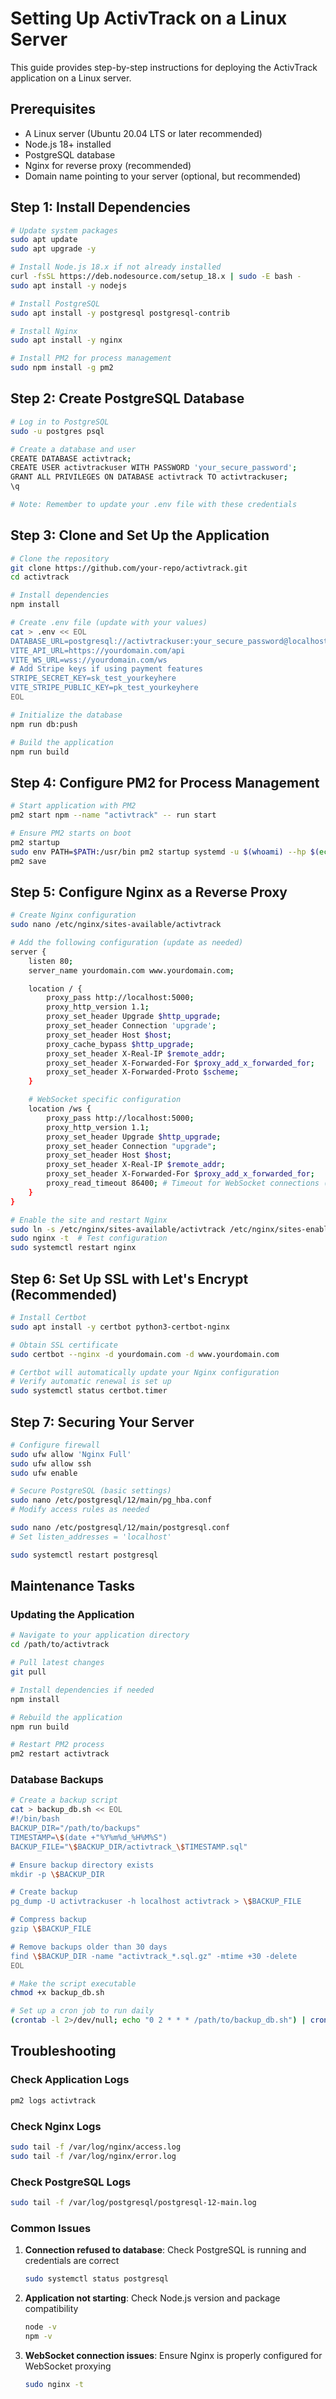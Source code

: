 # Setting Up ActivTrack on a Linux Server

This guide provides step-by-step instructions for deploying the ActivTrack application on a Linux server.

## Prerequisites

- A Linux server (Ubuntu 20.04 LTS or later recommended)
- Node.js 18+ installed
- PostgreSQL database
- Nginx for reverse proxy (recommended)
- Domain name pointing to your server (optional, but recommended)

## Step 1: Install Dependencies

```bash
# Update system packages
sudo apt update
sudo apt upgrade -y

# Install Node.js 18.x if not already installed
curl -fsSL https://deb.nodesource.com/setup_18.x | sudo -E bash -
sudo apt install -y nodejs

# Install PostgreSQL
sudo apt install -y postgresql postgresql-contrib

# Install Nginx
sudo apt install -y nginx

# Install PM2 for process management
sudo npm install -g pm2
```

## Step 2: Create PostgreSQL Database

```bash
# Log in to PostgreSQL
sudo -u postgres psql

# Create a database and user
CREATE DATABASE activtrack;
CREATE USER activtrackuser WITH PASSWORD 'your_secure_password';
GRANT ALL PRIVILEGES ON DATABASE activtrack TO activtrackuser;
\q

# Note: Remember to update your .env file with these credentials
```

## Step 3: Clone and Set Up the Application

```bash
# Clone the repository
git clone https://github.com/your-repo/activtrack.git
cd activtrack

# Install dependencies
npm install

# Create .env file (update with your values)
cat > .env << EOL
DATABASE_URL=postgresql://activtrackuser:your_secure_password@localhost:5432/activtrack
VITE_API_URL=https://yourdomain.com/api
VITE_WS_URL=wss://yourdomain.com/ws
# Add Stripe keys if using payment features
STRIPE_SECRET_KEY=sk_test_yourkeyhere
VITE_STRIPE_PUBLIC_KEY=pk_test_yourkeyhere
EOL

# Initialize the database
npm run db:push

# Build the application
npm run build
```

## Step 4: Configure PM2 for Process Management

```bash
# Start application with PM2
pm2 start npm --name "activtrack" -- run start

# Ensure PM2 starts on boot
pm2 startup
sudo env PATH=$PATH:/usr/bin pm2 startup systemd -u $(whoami) --hp $(echo $HOME)
pm2 save
```

## Step 5: Configure Nginx as a Reverse Proxy

```bash
# Create Nginx configuration
sudo nano /etc/nginx/sites-available/activtrack

# Add the following configuration (update as needed)
server {
    listen 80;
    server_name yourdomain.com www.yourdomain.com;

    location / {
        proxy_pass http://localhost:5000;
        proxy_http_version 1.1;
        proxy_set_header Upgrade $http_upgrade;
        proxy_set_header Connection 'upgrade';
        proxy_set_header Host $host;
        proxy_cache_bypass $http_upgrade;
        proxy_set_header X-Real-IP $remote_addr;
        proxy_set_header X-Forwarded-For $proxy_add_x_forwarded_for;
        proxy_set_header X-Forwarded-Proto $scheme;
    }

    # WebSocket specific configuration
    location /ws {
        proxy_pass http://localhost:5000;
        proxy_http_version 1.1;
        proxy_set_header Upgrade $http_upgrade;
        proxy_set_header Connection "upgrade";
        proxy_set_header Host $host;
        proxy_set_header X-Real-IP $remote_addr;
        proxy_set_header X-Forwarded-For $proxy_add_x_forwarded_for;
        proxy_read_timeout 86400; # Timeout for WebSocket connections (24h)
    }
}
```

```bash
# Enable the site and restart Nginx
sudo ln -s /etc/nginx/sites-available/activtrack /etc/nginx/sites-enabled/
sudo nginx -t  # Test configuration
sudo systemctl restart nginx
```

## Step 6: Set Up SSL with Let's Encrypt (Recommended)

```bash
# Install Certbot
sudo apt install -y certbot python3-certbot-nginx

# Obtain SSL certificate
sudo certbot --nginx -d yourdomain.com -d www.yourdomain.com

# Certbot will automatically update your Nginx configuration
# Verify automatic renewal is set up
sudo systemctl status certbot.timer
```

## Step 7: Securing Your Server

```bash
# Configure firewall
sudo ufw allow 'Nginx Full'
sudo ufw allow ssh
sudo ufw enable

# Secure PostgreSQL (basic settings)
sudo nano /etc/postgresql/12/main/pg_hba.conf
# Modify access rules as needed

sudo nano /etc/postgresql/12/main/postgresql.conf
# Set listen_addresses = 'localhost'

sudo systemctl restart postgresql
```

## Maintenance Tasks

### Updating the Application

```bash
# Navigate to your application directory
cd /path/to/activtrack

# Pull latest changes
git pull

# Install dependencies if needed
npm install

# Rebuild the application
npm run build

# Restart PM2 process
pm2 restart activtrack
```

### Database Backups

```bash
# Create a backup script
cat > backup_db.sh << EOL
#!/bin/bash
BACKUP_DIR="/path/to/backups"
TIMESTAMP=\$(date +"%Y%m%d_%H%M%S")
BACKUP_FILE="\$BACKUP_DIR/activtrack_\$TIMESTAMP.sql"

# Ensure backup directory exists
mkdir -p \$BACKUP_DIR

# Create backup
pg_dump -U activtrackuser -h localhost activtrack > \$BACKUP_FILE

# Compress backup
gzip \$BACKUP_FILE

# Remove backups older than 30 days
find \$BACKUP_DIR -name "activtrack_*.sql.gz" -mtime +30 -delete
EOL

# Make the script executable
chmod +x backup_db.sh

# Set up a cron job to run daily
(crontab -l 2>/dev/null; echo "0 2 * * * /path/to/backup_db.sh") | crontab -
```

## Troubleshooting

### Check Application Logs

```bash
pm2 logs activtrack
```

### Check Nginx Logs

```bash
sudo tail -f /var/log/nginx/access.log
sudo tail -f /var/log/nginx/error.log
```

### Check PostgreSQL Logs

```bash
sudo tail -f /var/log/postgresql/postgresql-12-main.log
```

### Common Issues

1. **Connection refused to database**: Check PostgreSQL is running and credentials are correct
   ```bash
   sudo systemctl status postgresql
   ```

2. **Application not starting**: Check Node.js version and package compatibility
   ```bash
   node -v
   npm -v
   ```

3. **WebSocket connection issues**: Ensure Nginx is properly configured for WebSocket proxying
   ```bash
   sudo nginx -t
   ```